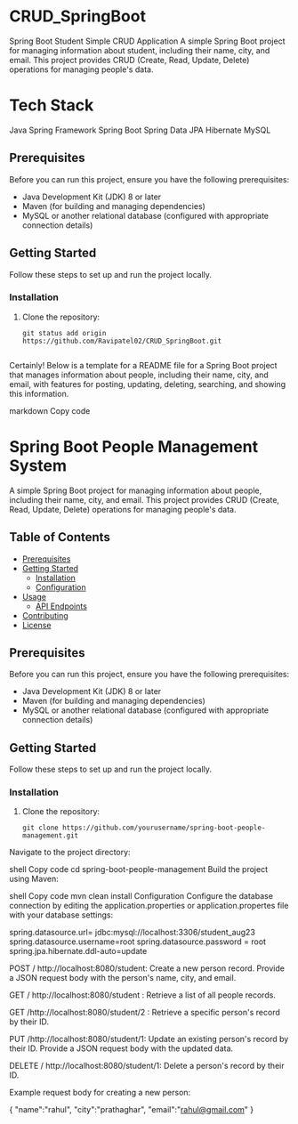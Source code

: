 # CRUD_SpringBoot
Spring Boot Student Simple CRUD Application
A simple Spring Boot project for managing information about student, including their name, city, and email. This project provides CRUD (Create, Read, Update, Delete) operations for managing people's data.

# Tech Stack
Java
Spring Framework
Spring Boot
Spring Data JPA
Hibernate
MySQL

## Prerequisites

Before you can run this project, ensure you have the following prerequisites:

- Java Development Kit (JDK) 8 or later
- Maven (for building and managing dependencies)
- MySQL or another relational database (configured with appropriate connection details)

## Getting Started

Follow these steps to set up and run the project locally.

### Installation

1. Clone the repository:

   ```shell
   git status add origin https://github.com/Ravipatel02/CRUD_SpringBoot.git


Certainly! Below is a template for a README file for a Spring Boot project that manages information about people, including their name, city, and email, with features for posting, updating, deleting, searching, and showing this information.

markdown
Copy code
# Spring Boot People Management System

A simple Spring Boot project for managing information about people, including their name, city, and email. This project provides CRUD (Create, Read, Update, Delete) operations for managing people's data.

## Table of Contents

- [Prerequisites](#prerequisites)
- [Getting Started](#getting-started)
  - [Installation](#installation)
  - [Configuration](#configuration)
- [Usage](#usage)
  - [API Endpoints](#api-endpoints)
- [Contributing](#contributing)
- [License](#license)

## Prerequisites

Before you can run this project, ensure you have the following prerequisites:

- Java Development Kit (JDK) 8 or later
- Maven (for building and managing dependencies)
- MySQL or another relational database (configured with appropriate connection details)

## Getting Started

Follow these steps to set up and run the project locally.

### Installation

1. Clone the repository:

   ```shell
   git clone https://github.com/yourusername/spring-boot-people-management.git
Navigate to the project directory:

shell
Copy code
cd spring-boot-people-management
Build the project using Maven:

shell
Copy code
mvn clean install
Configuration
Configure the database connection by editing the application.properties or application.propertes file with your database settings:


spring.datasource.url= jdbc:mysql://localhost:3306/student_aug23
spring.datasource.username=root
spring.datasource.password = root
spring.jpa.hibernate.ddl-auto=update


POST / http://localhost:8080/student: Create a new person record. Provide a JSON request body with the person's name, city, and email.

GET / http://localhost:8080/student : Retrieve a list of all people records.

GET /http://localhost:8080/student/2 : Retrieve a specific person's record by their ID.

PUT /http://localhost:8080/student/1: Update an existing person's record by their ID. Provide a JSON request body with the updated data.

DELETE / http://localhost:8080/student/1: Delete a person's record by their ID.



Example request body for creating a new person:

{
    "name":"rahul",
    "city":"prathaghar",
    "email":"rahul@gmail.com"
}
